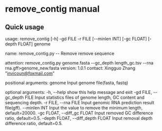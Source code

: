 remove_contig manual
===========
## <a name="quickusage"></a> Quick usage
usage: remove_contig [-h] -gd FILE -r FILE [--minlen INT] [-gc FLOAT] [-depth FLOAT] genome

name:
    remove_contig.py -- Remove remove sequence

attention:
    remove_contig.py genome.fasta --gc_depth length_gc.tsv --rna rna.gff>genome_new.fasta
version: 1.0.1
contact:  Xingguo Zhang "<invicoun@foxmail.com>"        

positional arguments:
  genome                Input genome file(fasta, fastq)

optional arguments:
  -h, --help            show this help message and exit
  -gd FILE, --gc_depth FILE
                        Input statistics files of genome length, GC content and sequencing depth.
  -r FILE, --rna FILE   Input genomic RNA prediction result file(gff).
  --minlen INT          Input the value to remove the minimum length, default=20000.
  -gc FLOAT, --diff_gc FLOAT
                        Input removed GC difference ratio, default=0.5.
  -depth FLOAT, --diff_depth FLOAT
                        Input removal depth difference ratio, default=0.5.
 ```
